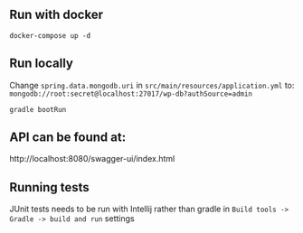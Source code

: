 ## Run with docker

`docker-compose up -d`

## Run locally
Change `spring.data.mongodb.uri` in `src/main/resources/application.yml` to: `mongodb://root:secret@localhost:27017/wp-db?authSource=admin`

`gradle bootRun`

## API can be found at:

http://localhost:8080/swagger-ui/index.html

## Running tests
JUnit tests needs to be run with Intellij rather than gradle in `Build tools -> Gradle -> build and run` settings 